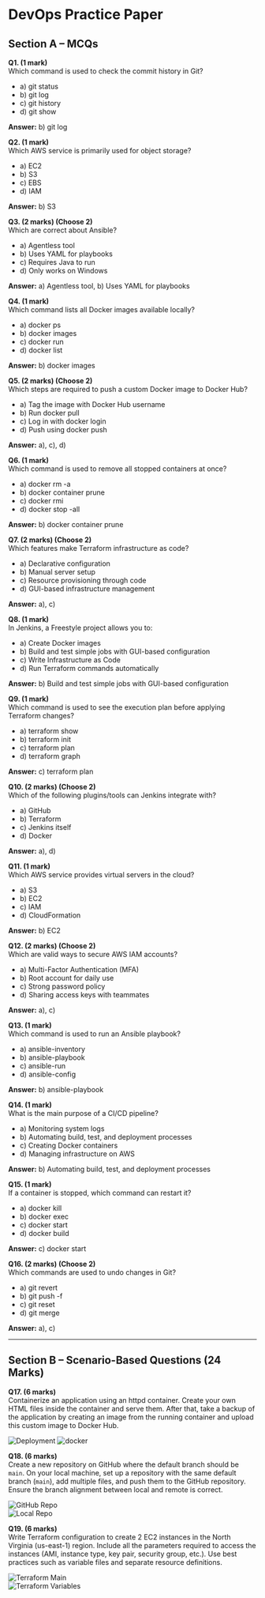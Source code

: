 # DevOps Practice Paper

## Section A – MCQs

**Q1. (1 mark)**  
Which command is used to check the commit history in Git?  
- a) git status  
- b) git log  
- c) git history  
- d) git show  

**Answer:** b) git log  

**Q2. (1 mark)**  
Which AWS service is primarily used for object storage?  
- a) EC2  
- b) S3  
- c) EBS  
- d) IAM  

**Answer:** b) S3  

**Q3. (2 marks) (Choose 2)**  
Which are correct about Ansible?  
- a) Agentless tool  
- b) Uses YAML for playbooks  
- c) Requires Java to run  
- d) Only works on Windows  

**Answer:** a) Agentless tool, b) Uses YAML for playbooks  

**Q4. (1 mark)**  
Which command lists all Docker images available locally?  
- a) docker ps  
- b) docker images  
- c) docker run  
- d) docker list  

**Answer:** b) docker images  

**Q5. (2 marks) (Choose 2)**  
Which steps are required to push a custom Docker image to Docker Hub?  
- a) Tag the image with Docker Hub username  
- b) Run docker pull  
- c) Log in with docker login  
- d) Push using docker push  

**Answer:** a), c), d)  

**Q6. (1 mark)**  
Which command is used to remove all stopped containers at once?  
- a) docker rm -a  
- b) docker container prune  
- c) docker rmi  
- d) docker stop -all  

**Answer:** b) docker container prune  

**Q7. (2 marks) (Choose 2)**  
Which features make Terraform infrastructure as code?  
- a) Declarative configuration  
- b) Manual server setup  
- c) Resource provisioning through code  
- d) GUI-based infrastructure management  

**Answer:** a), c)  

**Q8. (1 mark)**  
In Jenkins, a Freestyle project allows you to:  
- a) Create Docker images  
- b) Build and test simple jobs with GUI-based configuration  
- c) Write Infrastructure as Code  
- d) Run Terraform commands automatically  

**Answer:** b) Build and test simple jobs with GUI-based configuration  

**Q9. (1 mark)**  
Which command is used to see the execution plan before applying Terraform changes?  
- a) terraform show  
- b) terraform init  
- c) terraform plan  
- d) terraform graph  

**Answer:** c) terraform plan  

**Q10. (2 marks) (Choose 2)**  
Which of the following plugins/tools can Jenkins integrate with?  
- a) GitHub  
- b) Terraform  
- c) Jenkins itself  
- d) Docker  

**Answer:** a), d)  

**Q11. (1 mark)**  
Which AWS service provides virtual servers in the cloud?  
- a) S3  
- b) EC2  
- c) IAM  
- d) CloudFormation  

**Answer:** b) EC2  

**Q12. (2 marks) (Choose 2)**  
Which are valid ways to secure AWS IAM accounts?  
- a) Multi-Factor Authentication (MFA)  
- b) Root account for daily use  
- c) Strong password policy  
- d) Sharing access keys with teammates  

**Answer:** a), c)  

**Q13. (1 mark)**  
Which command is used to run an Ansible playbook?  
- a) ansible-inventory  
- b) ansible-playbook  
- c) ansible-run  
- d) ansible-config  

**Answer:** b) ansible-playbook  

**Q14. (1 mark)**  
What is the main purpose of a CI/CD pipeline?  
- a) Monitoring system logs  
- b) Automating build, test, and deployment processes  
- c) Creating Docker containers  
- d) Managing infrastructure on AWS  

**Answer:** b) Automating build, test, and deployment processes  

**Q15. (1 mark)**  
If a container is stopped, which command can restart it?  
- a) docker kill  
- b) docker exec  
- c) docker start  
- d) docker build  

**Answer:** c) docker start  

**Q16. (2 marks) (Choose 2)**  
Which commands are used to undo changes in Git?  
- a) git revert  
- b) git push -f  
- c) git reset  
- d) git merge  

**Answer:** a), c)  

---

## Section B – Scenario-Based Questions (24 Marks)

**Q17. (6 marks)**  
Containerize an application using an httpd container. Create your own HTML files inside the container and serve them. After that, take a backup of the application by creating an image from the running container and upload this custom image to Docker Hub.  

![Deployment](IMAGES/docker.png)
![docker](IMAGES/docker1.png)  

**Q18. (6 marks)**  
Create a new repository on GitHub where the default branch should be `main`. On your local machine, set up a repository with the same default branch (`main`), add multiple files, and push them to the GitHub repository. Ensure the branch alignment between local and remote is correct.  

![GitHub Repo](/IMAGES/Q18GITHUB.png)  
![Local Repo](/IMAGES/Q18LOCAL.png)

**Q19. (6 marks)**  
Write Terraform configuration to create 2 EC2 instances in the North Virginia (us-east-1) region. Include all the parameters required to access the instances (AMI, instance type, key pair, security group, etc.). Use best practices such as variable files and separate resource definitions.  

![Terraform Main](IMAGES/Q19MAIN.TF.png)  
![Terraform Variables](IMAGES/Q19VARIABLE.TF.png)  
